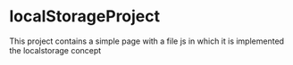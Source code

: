 # localStorageProject
This project contains a simple page with a file js in which it is implemented the localstorage concept
